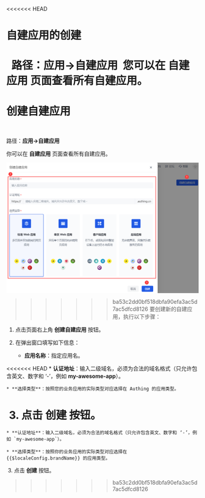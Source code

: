 <<<<<<< HEAD
# 自建应用的创建​
​
<LastUpdated/>​
​
路径：**应用->自建应用**​
​
您可以在 **自建应用** 页面查看所有自建应用。
​
=======
# 创建自建应用
​
<LastUpdated/>

路径：**应用->自建应用**

你可以在 **自建应用** 页面查看所有自建应用。

<img src="../images/create-app.png" style="display:block;margin: 0 auto;">

>>>>>>> ba53c2dd0bf518dbfa90efa3ac5d7ac5dfcd8126
要创建新的自建应用，执行以下步骤：​
​
1. 点击页面右上角 **创建自建应用** 按钮。​
​
2. 在弹出窗口填写如下信息：​

    * **应用名称**：指定应用名。​

<<<<<<< HEAD
    * **认证地址**：输入二级域名，必须为合法的域名格式（只允许包含英文、数字和 ‘-’，例如 **my-awesome-app**​）。

    * **选择类型**：按照您的业务应用的实际类型对应选择在 Authing 的应用类型。
​
3. 点击 **创建** 按钮。
=======
    * **认证地址**：输入二级域名，必须为合法的域名格式（只允许包含英文、数字和 ‘-’，例如 `my-awesome-app`​）。

    * **选择类型**：按照你的业务应用的实际类型对应选择在 {{$localeConfig.brandName}} 的应用类型。
​
3. 点击 **创建** 按钮。
>>>>>>> ba53c2dd0bf518dbfa90efa3ac5d7ac5dfcd8126
